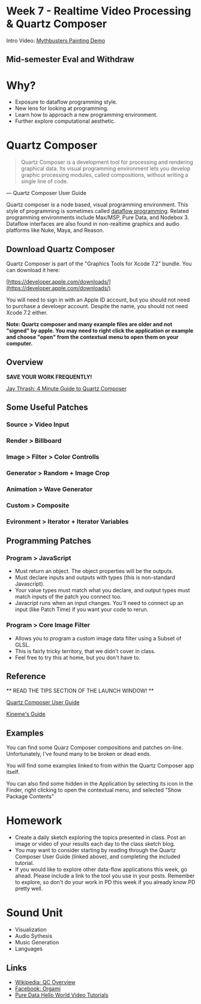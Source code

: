 # Week 7 - Realtime Video Processing & Quartz Composer

Intro Video: [Mythbusters Painting Demo](https://www.youtube.com/watch?v=-P28LKWTzrI)

## Mid-semester Eval and Withdraw



# Why?

- Exposure to dataflow programming style.
- New lens for looking at programming.
- Learn how to approach a new programming environment.
- Further explore computational aesthetic.

# Quartz Composer

> Quartz Composer is a development tool for processing and rendering graphical data. Its visual programming environment lets you develop graphic processing modules, called compositions, without writing a single line of code.

— Quartz Composer User Guide

Quartz composer is a node based, visual programming environment. This style of programming is sometimes called [dataflow programming](https://en.wikipedia.org/wiki/Dataflow_programming). Related programming environments include Max/MSP, Pure Data, and Nodebox 3. Dataflow interfaces are also found in non-realtime graphics and audio platforms like Nuke, Maya, and Reason.

## Download Quartz Composer

Quartz Composer is part of the "Graphics Tools for Xcode 7.2" bundle. You can download it here:

[https://developer.apple.com/downloads/](https://developer.apple.com/downloads/)

You will need to sign in with an Apple ID account, but you should not need to purchase a develoepr account. Despite the name, you should not need Xcode 7.2 either.

**Note: Quartz composer and many example files are older and not "signed" by apple. You may need to right click the application or example and choose "open" from the contextual menu to open them on your computer.**

## Overview

**SAVE YOUR WORK FREQUENTLY!**

[Jay Thrash: 4 Minute Guide to Quartz Composer](https://vimeo.com/88468610)

## Some Useful Patches

### Source > Video Input

### Render > Billboard

### Image > Filter > Color Controlls

### Generator > Random + Image Crop

### Animation > Wave Generator

### Custom > Composite

### Evironment > Iterator + Iterator Variables

## Programming Patches

### Program > JavaScript

- Must return an object. The object properties will be the outputs.
- Must declare inputs and outputs with types (this is non-standard Javascript).
- Your value types must match what you declare, and output types must match inputs of the patch you connect too.
- Javacript runs when an input changes. You'll need to connect up an input (like Patch Time) if you want your code to rerun.



### Program > Core Image Filter

- Allows you to program a custom image data filter using a Subset of GLSL.
- This is fairly tricky territory, that we didn't cover in class.
- Feel free to try this at home, but you don't have to.



## Reference
** READ THE TIPS SECTION OF THE LAUNCH WINDOW! **

[Quartz Composer User Guide](https://developer.apple.com/library/mac/documentation/GraphicsImaging/Conceptual/QuartzComposerUserGuide/qc_intro/qc_intro.html)

[Kineme's Guide](http://kineme.net/wiki/UsingQuartzComposer)

## Examples
You can find some Quarz Composer compositions and patches on-line. Unfortunately, I've found many to be broken or dead ends. 

You will find some examples linked to from within the Quartz Composer app itself. 

You can also find some hidden in the Application by selecting its icon in the Finder, right clicking to open the contextual menu, and selected "Show Package Contents"

<!-- Many more are available here (Enter "Quartz Composer" in the search field): https://developer.apple.com/library/prerelease/mac/navigation/ -->





# Homework
- Create a daily sketch exploring the topics presented in class. Post an image or video of your results each day to the class sketch blog.
- You may want to consider starting by reading through the Quartz Composer User Guide (linked above), and completing the included tutorial.
- If you would like to explore other data-flow applications this week, go ahead. Please include a link to the tool you use in your posts. Remember to explore, so don't do your work in PD this week if you already know PD pretty well.


# Sound Unit

- Visualization
- Audio Sythesis
- Music Generation
- Languages

## Links

- [Wikipedia: QC Overview](https://en.wikipedia.org/wiki/Quartz_Composer)
- [Facebook: Orgami](http://facebook.github.io/origami/tutorials/)
- [Pure Data Hello World Video Tutorials](https://www.youtube.com/watch?v=rtgGol-I4gA)
